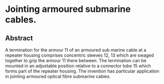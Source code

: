 # Jointing armoured submarine cables.

## Abstract
A termination for the armour 11 of an armoured sub marine cable at a repeater housing comprises concentric sleeves 12, 13 which are swaged together to grip the armour 11 there between. The termination can be mounted in an adjustable position relative to a connector tube 15 which forms part of the repeater housing. The invention has particular application in jointing armoured optical fibre submarine cables.